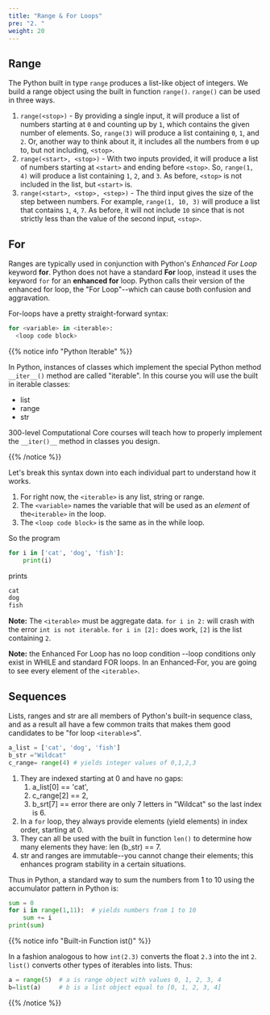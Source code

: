 ```yaml
---
title: "Range & For Loops"
pre: "2. "
weight: 20
---
```


## Range

The Python built in type `range` produces a list-like object of integers.  We build a range object using the built in function `range()`.  `range()` can be used in three ways.

1. `range(<stop>)` - By providing a single input, it will produce a list of numbers starting at `0` and counting up by `1`, which contains the given number of elements. So, `range(3)` will produce a list containing `0`, `1`, and `2`. Or, another way to think about it, it includes all the numbers from `0` up to, but not including, `<stop>`.
1. `range(<start>, <stop>)` - With two inputs provided, it will produce a list of numbers starting at `<start>` and ending before `<stop>`. So, `range(1, 4)` will produce a list containing `1`, `2`, and `3`. As before, `<stop>` is not included in the list, but `<start>` is.
1. `range(<start>, <stop>, <step>)` - The third input gives the size of the step between numbers. For example, `range(1, 10, 3)` will produce a list that contains `1`, `4`, `7`. As before, it will not include `10` since that is not strictly less than the value of the second input, `<stop>`. 

## For

Ranges are typically used in conjunction with Python's *Enhanced For Loop* keyword **for**.  Python does not have a standard **For** loop, instead it uses the keyword `for` for an **enhanced for** loop.  Python calls their version of the enhanced for loop, the "For Loop"--which can cause both confusion and aggravation.

For-loops have a pretty straight-forward syntax:

```python
for <variable> in <iterable>:
  <loop code block>
```

{{% notice info "Python Iterable" %}}

In Python, instances of classes which implement the special Python method `__iter__()` method are called "iterable".  In this course you will use the built in iterable classes:

* list
* range
* str

300-level Computational Core courses will teach how to properly implement the `__iter()__` method in classes you design.

{{% /notice %}}


Let's break this syntax down into each individual part to understand how it works.

1. For right now, the `<iterable>` is any list, string or range.
1. The `<variable>` names the variable that will be used as an _element_ of the`<iterable>` in the loop.
1. The `<loop code block>` is the same as in the while loop.

So the program

```python
for i in ['cat', 'dog', 'fish']:
    print(i)
```

prints

```tex
cat
dog 
fish
```

<b>Note:</b> The `<iterable>` must be aggregate data.  `for i in 2:` will crash with the error `int is not iterable`.  `for i in [2]:` does work, `[2]` is the list containing `2`.

<b>Note:</b> the Enhanced For Loop has no loop condition --loop conditions only exist in WHILE and standard FOR loops.  In an Enhanced-For, you are going to see every element of the `<iterable>`.

## Sequences 

Lists, ranges and str are all members of Python's built-in sequence class, and as a result all have a few common traits that makes them good candidates to be  "for loop `<iterable>`s".

```python
a_list = ['cat', 'dog', 'fish']
b_str ="Wildcat"
c_range= range(4) # yields integer values of 0,1,2,3
```

1. They are indexed starting at 0 and have no gaps: 
    1. a_list[0] == 'cat', 
    2. c_range[2] == 2, 
    3. b_srt[7] == error there are only 7 letters in "Wildcat" so the last index is 6.
2. In a `for` loop, they always provide elements (yield elements) in index order, starting at 0.
3. They can all be used with the built in function `len()` to determine how many elements they have: len (b_str) == 7.
4. str and ranges are immutable--you cannot change their elements; this enhances program stability in a certain situations.

Thus in Python, a standard way to sum the numbers from 1 to 10 using the accumulator pattern in Python is:

```python
sum = 0
for i in range(1,11):  # yields numbers from 1 to 10
    sum += i
print(sum)
```

{{% notice info "Built-in Function ist()" %}}

In a fashion analogous to how `int(2.3)` converts  the float `2.3` into the int `2`.  `list()` converts other types of iterables into lists.  Thus:

```python
a = range(5)  # a is range object with values 0, 1, 2, 3, 4
b=list(a)     # b is a list object equal to [0, 1, 2, 3, 4]

```

{{% /notice %}}
